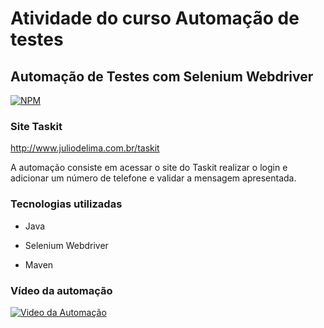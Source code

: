 # Atividade do curso Automação de testes

## Automação de Testes com Selenium Webdriver

[![NPM](https://img.shields.io/npm/l/react)](https://github.com/neliocursos/exemplo-readme/blob/main/LICENSE) 



### Site Taskit 

http://www.juliodelima.com.br/taskit


A automação consiste em acessar o site do Taskit realizar o login e adicionar um número de telefone e validar a mensagem apresentada.


### Tecnologias utilizadas

- Java

- Selenium Webdriver

- Maven

### Vídeo da automação

[![Video da Automação](https://img.youtube.com/vi/https://youtu.be/tS6Ms5u5f5w/maxresdefault.jpg)](https://www.youtube.com/watch?v=https://youtu.be/tS6Ms5u5f5w)

